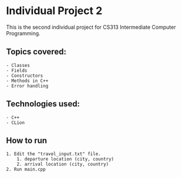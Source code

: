 # Individual Project 2

This is the second individual project for CS313 Intermediate Computer Programming.

## Topics covered:
    - Classes
    - Fields
    - Constructors
    - Methods in C++
    - Error handling

## Technologies used:
    - C++
    - CLion

## How to run
    1. Edit the "travel_input.txt" file. 
        1. departure location (city, country)
        2. arrival location (city, country) 
    2. Run main.cpp